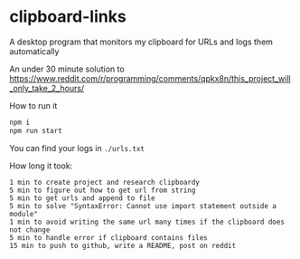 # clipboard-links
A desktop program that monitors my clipboard for URLs and logs them automatically

An under 30 minute solution to https://www.reddit.com/r/programming/comments/qpkx8n/this_project_will_only_take_2_hours/

How to run it
```sh
npm i
npm run start
```

You can find your logs in `./urls.txt`

How long it took:
```
1 min to create project and research clipboardy
5 min to figure out how to get url from string
5 min to get urls and append to file
5 min to solve "SyntaxError: Cannot use import statement outside a module"
1 min to avoid writing the same url many times if the clipboard does not change
5 min to handle error if clipboard contains files
15 min to push to github, write a README, post on reddit
```
